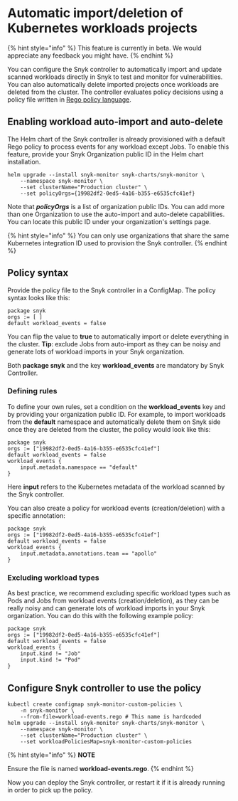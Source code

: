 # Automatic import/deletion of Kubernetes workloads projects

{% hint style="info" %}
This feature is currently in beta. We would appreciate any feedback you might have.
{% endhint %}

You can configure the Snyk controller to automatically import and update scanned workloads directly in Snyk to test and monitor for vulnerabilities. You can also automatically delete imported projects once workloads are deleted from the cluster. The controller evaluates policy decisions using a policy file written in [Rego policy language](https://www.openpolicyagent.org/docs/latest/policy-language/).

## Enabling workload auto-import and auto-delete

The Helm chart of the Snyk controller is already provisioned with a default Rego policy to process events for any workload except Jobs. To enable this feature, provide your Snyk Organization public ID in the Helm chart installation.

```text
helm upgrade --install snyk-monitor snyk-charts/snyk-monitor \
    --namespace snyk-monitor \
    --set clusterName="Production cluster" \
    --set policyOrgs={19982df2-0ed5-4a16-b355-e6535cfc41ef}
```

Note that _**policyOrgs**_ is a list of organization public IDs. You can add more than one Organization to use the auto-import and auto-delete capabilities. You can locate this public ID under your organization's settings page.

{% hint style="info" %}
You can only use organizations that share the same Kubernetes integration ID used to provision the Snyk controller.
{% endhint %}

## Policy syntax

Provide the policy file to the Snyk controller in a ConfigMap. The policy syntax looks like this:

```text
package snyk
orgs := [ ]
default workload_events = false
```

You can flip the value to **true** to automatically import or delete everything in the cluster. **Tip**: exclude Jobs from auto-import as they can be noisy and generate lots of workload imports in your Snyk organization.

Both **package snyk** and the key **workload\_events** are mandatory by Snyk Controller.

### Defining rules

To define your own rules, set a condition on the **workload\_events** key and by providing your organization public ID. For example, to import workloads from the **default** namespace and automatically delete them on Snyk side once they are deleted from the cluster, the policy would look like this:

```text
package snyk
orgs := ["19982df2-0ed5-4a16-b355-e6535cfc41ef"]
default workload_events = false
workload_events {
    input.metadata.namespace == "default"
}
```

Here **input** refers to the Kubernetes metadata of the workload scanned by the Snyk controller.

You can also create a policy for workload events \(creation/deletion\) with a specific annotation:

```text
package snyk
orgs := ["19982df2-0ed5-4a16-b355-e6535cfc41ef"]
default workload_events = false
workload_events {
    input.metadata.annotations.team == "apollo"
}
```

### Excluding workload types

As best practice, we recommend excluding specific workload types such as Pods and Jobs from workload events \(creation/deletion\), as they can be really noisy and can generate lots of workload imports in your Snyk organization. You can do this with the following example policy:

```text
package snyk
orgs := ["19982df2-0ed5-4a16-b355-e6535cfc41ef"]
default workload_events = false
workload_events {
    input.kind != "Job"
    input.kind != "Pod"
}
```

## Configure Snyk controller to use the policy

```text
kubectl create configmap snyk-monitor-custom-policies \
    -n snyk-monitor \
    --from-file=workload-events.rego # This name is hardcoded
helm upgrade --install snyk-monitor snyk-charts/snyk-monitor \
    --namespace snyk-monitor \
    --set clusterName="Production cluster" \
    --set workloadPoliciesMap=snyk-monitor-custom-policies
```

{% hint style="info" %}
**NOTE**

Ensure the file is named **workload-events.rego**.
{% endhint %}

Now you can deploy the Snyk controller, or restart it if it is already running in order to pick up the policy.

